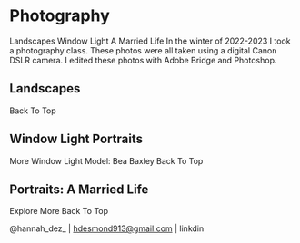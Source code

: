 # Photography

Landscapes Window Light A Married Life
In the winter of 2022-2023 I took a photography class. These photos were all taken using a digital Canon DSLR camera. I edited these photos with Adobe Bridge and Photoshop. 

## Landscapes 

Back To Top

## Window Light Portraits

More Window Light
Model: Bea Baxley
Back To Top

## Portraits: A Married Life
Explore More
Back To Top

@hannah_dez_ | hdesmond913@gmail.com | linkdin